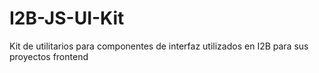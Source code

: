 # I2B-JS-UI-Kit
Kit de utilitarios para componentes de interfaz utilizados en I2B para sus proyectos frontend
